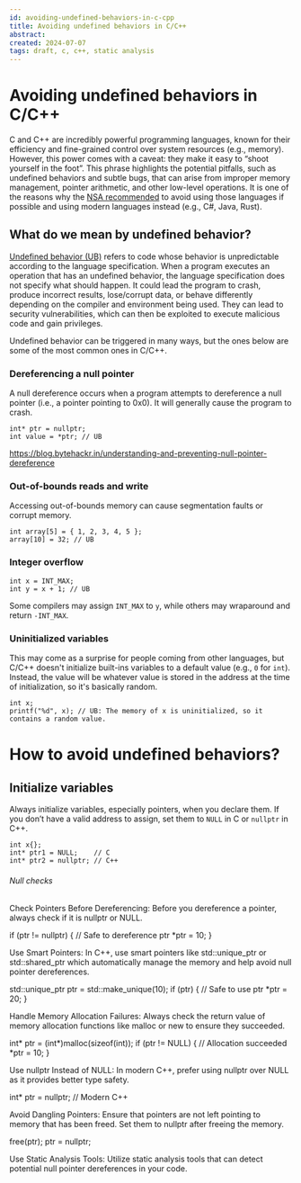 ```yaml
---
id: avoiding-undefined-behaviors-in-c-cpp
title: Avoiding undefined behaviors in C/C++
abstract: 
created: 2024-07-07
tags: draft, c, c++, static analysis
---
```

# Avoiding undefined behaviors in C/C++
C and C++ are incredibly powerful programming languages, known for their efficiency and fine-grained control over system resources (e.g., memory). However, this power comes with a caveat: they make it easy to “shoot yourself in the foot”. This phrase highlights the potential pitfalls, such as undefined behaviors and subtle bugs, that can arise from improper memory management, pointer arithmetic, and other low-level operations. It is one of the reasons why the [NSA recommended](https://media.defense.gov/2022/Nov/10/2003112742/-1/-1/0/CSI_SOFTWARE_MEMORY_SAFETY.PDF) to avoid using those languages if possible and using modern languages instead (e.g., C#, Java, Rust).

## What do we mean by undefined behavior?
[Undefined behavior (UB)](https://en.m.wikipedia.org/wiki/Undefined_behavior) refers to code whose behavior is unpredictable according to the language specification. When a program executes an operation that has an undefined behavior, the language specification does not specify what should happen. It could lead the program to crash, produce incorrect results, lose/corrupt data, or behave differently depending on the compiler and environment being used. They can lead to security vulnerabilities, which can then be exploited to execute malicious code and gain privileges.

Undefined behavior can be triggered in many ways, but the ones below are some of the most common ones in C/C++.

### Dereferencing a null pointer
A null dereference occurs when a program attempts to dereference a null pointer (i.e., a pointer pointing to 0x0). It will generally cause the program to crash.
```
int* ptr = nullptr;
int value = *ptr; // UB
```
https://blog.bytehackr.in/understanding-and-preventing-null-pointer-dereference


### Out-of-bounds reads and write
Accessing out-of-bounds memory can cause segmentation faults or corrupt memory.
```
int array[5] = { 1, 2, 3, 4, 5 };
array[10] = 32; // UB
```

### Integer overflow
```
int x = INT_MAX;
int y = x + 1; // UB
```
Some compilers may assign `INT_MAX` to `y`, while others may wraparound and return `-INT_MAX`.

### Uninitialized variables
This may come as a surprise for people coming from other languages, but C/C++ doesn't initialize built-ins variables to a default value (e.g., `0` for `int`). Instead, the value will be whatever value is stored in the address at the time of initialization, so it's basically random.
```
int x;
printf("%d", x); // UB: The memory of x is uninitialized, so it contains a random value.
```

# How to avoid undefined behaviors?
## Initialize variables
Always initialize variables, especially pointers, when you declare them. If you don’t have a valid address to assign, set them to `NULL` in C or `nullptr` in C++.
```
int x{};
int* ptr1 = NULL;    // C
int* ptr2 = nullptr; // C++
```

###### Null checks


Check Pointers Before Dereferencing: Before you dereference a pointer, always check if it is nullptr or NULL.

if (ptr != nullptr) {
    // Safe to dereference ptr
    *ptr = 10;
}

Use Smart Pointers: In C++, use smart pointers like std::unique_ptr or std::shared_ptr which automatically manage the memory and help avoid null pointer dereferences.

std::unique_ptr<int> ptr = std::make_unique<int>(10);
if (ptr) {
    // Safe to use ptr
    *ptr = 20;
}

Handle Memory Allocation Failures: Always check the return value of memory allocation functions like malloc or new to ensure they succeeded.

int* ptr = (int*)malloc(sizeof(int));
if (ptr != NULL) {
    // Allocation succeeded
    *ptr = 10;
}

Use nullptr Instead of NULL: In modern C++, prefer using nullptr over NULL as it provides better type safety.

int* ptr = nullptr; // Modern C++

Avoid Dangling Pointers: Ensure that pointers are not left pointing to memory that has been freed. Set them to nullptr after freeing the memory.

free(ptr);
ptr = nullptr;

Use Static Analysis Tools: Utilize static analysis tools that can detect potential null pointer dereferences in your code. 